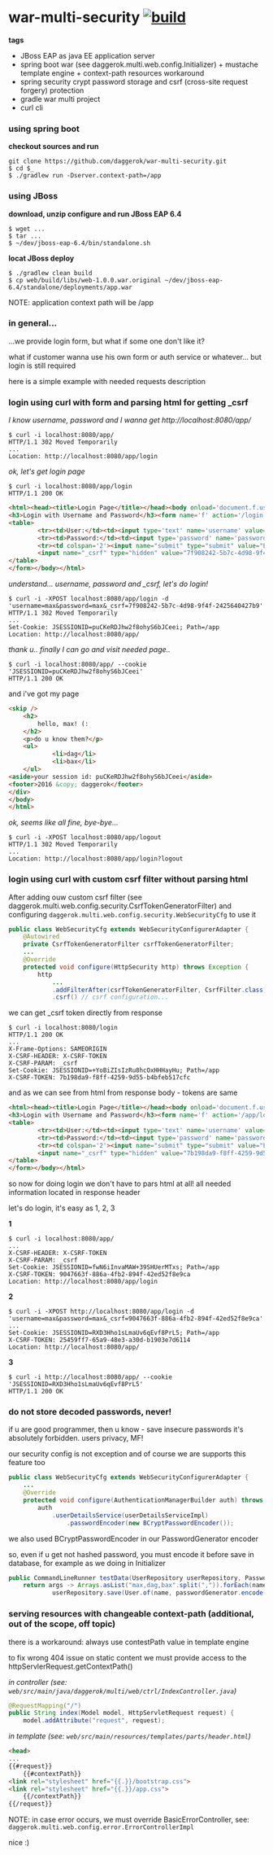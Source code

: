 war-multi-security [![build](https://api.travis-ci.org/daggerok/war-multi-security.svg?branch=master)](https://travis-ci.org/daggerok/war-multi-security)
==================

**tags**

- JBoss EAP as java EE application server
- spring boot war (see daggerok.multi.web.config.Initializer) + mustache template engine + context-path resources workaround
- spring security crypt password storage and csrf (cross-site request forgery) protection
- gradle war multi project
- curl cli

### using spring boot

**checkout sources and run**

```shell
git clone https://github.com/daggerok/war-multi-security.git
$ cd $_
$ ./gradlew run -Dserver.context-path=/app
```

### using JBoss

**download, unzip configure and run JBoss EAP 6.4**

```shell
$ wget ...
$ tar ...
$ ~/dev/jboss-eap-6.4/bin/standalone.sh 
```
**locat JBoss deploy**

```shell
$ ./gradlew clean build
$ cp web/build/libs/web-1.0.0.war.original ~/dev/jboss-eap-6.4/standalone/deployments/app.war
```

NOTE: application context path will be /app

### in general...

...we provide login form, but what if some one don't like it?

what if customer wanna use his own form or auth service or whatever... but login is still required

here is a simple example with needed requests description

### login using curl with form and parsing html for getting _csrf 

*I know username, password and I wanna get http://localhost:8080/app/*

```shell
$ curl -i localhost:8080/app/
HTTP/1.1 302 Moved Temporarily
...
Location: http://localhost:8080/app/login
```

*ok, let's get login page*

```shell
$ curl -i localhost:8080/app/login
HTTP/1.1 200 OK
```

```html
<html><head><title>Login Page</title></head><body onload='document.f.username.focus();'>
<h3>Login with Username and Password</h3><form name='f' action='/login' method='POST'>
<table>
        <tr><td>User:</td><td><input type='text' name='username' value=''></td></tr>
        <tr><td>Password:</td><td><input type='password' name='password'/></td></tr>
        <tr><td colspan='2'><input name="submit" type="submit" value="Login"/></td></tr>
        <input name="_csrf" type="hidden" value="7f908242-5b7c-4d98-9f4f-2425640427b9" />
</table>
</form></body></html>
```

*understand... username, password and _csrf, let's do login!*

```shell
$ curl -i -XPOST localhost:8080/app/login -d 'username=max&password=max&_csrf=7f908242-5b7c-4d98-9f4f-2425640427b9'
HTTP/1.1 302 Moved Temporarily
...
Set-Cookie: JSESSIONID=puCKeRDJhw2f8ohyS6bJCeei; Path=/app
Location: http://localhost:8080/app/
```

*thank u.. finally I can go and visit needed page..*
    
```shell
$ curl -i localhost:8080/app/ --cookie 'JSESSIONID=puCKeRDJhw2f8ohyS6bJCeei'
HTTP/1.1 200 OK
```

and i've got my page

```html
<skip />
    <h2>
        hello, max! (:
    </h2>
    <p>do u know them?</p>
    <ul>
            <li>dag</li>
            <li>bax</li>
    </ul>
<aside>your session id: puCKeRDJhw2f8ohyS6bJCeei</aside>
<footer>2016 &copy; daggerok</footer>
</div>
</body>
</html>
```

*ok, seems like all fine, bye-bye...*

```shell
$ curl -i -XPOST localhost:8080/app/logout
HTTP/1.1 302 Moved Temporarily
...
Location: http://localhost:8080/app/login?logout
```

### login using curl with custom csrf filter without parsing html

After adding ouw custom csrf filter (see daggerok.multi.web.config.security.CsrfTokenGeneratorFilter)
and configuring ```daggerok.multi.web.config.security.WebSecurityCfg``` to use it

```java
public class WebSecurityCfg extends WebSecurityConfigurerAdapter {
    @Autowired
    private CsrfTokenGeneratorFilter csrfTokenGeneratorFilter;
    ...
    @Override
    protected void configure(HttpSecurity http) throws Exception {
        http
            ...
            .addFilterAfter(csrfTokenGeneratorFilter, CsrfFilter.class)
            .csrf() // csrf configuration...
```

we can get _csrf token directly from response

```shell
$ curl -i localhost:8080/login
HTTP/1.1 200 OK
...
X-Frame-Options: SAMEORIGIN
X-CSRF-HEADER: X-CSRF-TOKEN
X-CSRF-PARAM: _csrf
Set-Cookie: JSESSIONID=+YoBiZIsIzRu8hcOxHHHayHu; Path=/app
X-CSRF-TOKEN: 7b198da9-f8ff-4259-9d55-b4bfeb517cfc
```

and as we can see from html from response body - tokens are same

```html
<html><head><title>Login Page</title></head><body onload='document.f.username.focus();'>
<h3>Login with Username and Password</h3><form name='f' action='/app/login' method='POST'>
<table>
        <tr><td>User:</td><td><input type='text' name='username' value=''></td></tr>
        <tr><td>Password:</td><td><input type='password' name='password'/></td></tr>
        <tr><td colspan='2'><input name="submit" type="submit" value="Login"/></td></tr>
        <input name="_csrf" type="hidden" value="7b198da9-f8ff-4259-9d55-b4bfeb517cfc" />
</table>
</form></body></html>
```

so now for doing login we don't have to pars html at all! all needed information located in response header

let's do login, it's easy as 1, 2, 3

**1**

```shell
$ curl -i localhost:8080/app/
...
X-CSRF-HEADER: X-CSRF-TOKEN
X-CSRF-PARAM: _csrf
Set-Cookie: JSESSIONID=fwN6iInvaMAW+39SHUerMTxs; Path=/app
X-CSRF-TOKEN: 9047663f-886a-4fb2-894f-42ed52f8e9ca
Location: http://localhost:8080/app/login
```

**2**

```shell
$ curl -i -XPOST http://localhost:8080/app/login -d 'username=max&password=max&_csrf=9047663f-886a-4fb2-894f-42ed52f8e9ca'
...
Set-Cookie: JSESSIONID=RXD3Hho1sLmaUv6qEvf8PrL5; Path=/app
X-CSRF-TOKEN: 25459ff7-65a9-48e3-a30d-b1903e7d6114
Location: http://localhost:8080/app/
```

**3**

```shell
$ curl -i http://localhost:8080/app/ --cookie 'JSESSIONID=RXD3Hho1sLmaUv6qEvf8PrL5'
HTTP/1.1 200 OK
```

### do not store decoded passwords, never!

if u are good programmer, then u know - save insecure passwords it's absolutely forbidden. users privacy, MF!

our security config is not exception and of course we are supports this feature too

```java
public class WebSecurityCfg extends WebSecurityConfigurerAdapter {
    ...
    @Override
    protected void configure(AuthenticationManagerBuilder auth) throws Exception {
        auth
            .userDetailsService(userDetailsServiceImpl)
                .passwordEncoder(new BCryptPasswordEncoder());
```

we also used BCryptPasswordEncoder in our PasswordGenerator encoder

so, even if u get not hashed password, you must encode it before save in database, for example as we doing in Initializer

```java
public CommandLineRunner testData(UserRepository userRepository, PasswordGenerator passwordGenerator) {
    return args -> Arrays.asList("max,dag,bax".split(",")).forEach(name ->
            userRepository.save(User.of(name, passwordGenerator.encode(name))));
```

### serving resources with changeable context-path (additional, out of the scope, off topic)

there is a workaround: always use contestPath value in template engine

to fix wrong 404 issue on static content we must provide access to the httpServlerRequest.getContextPath()

*in controller (see: ```web/src/main/java/daggerok/multi/web/ctrl/IndexController.java```)*

```java
@RequestMapping("/")
public String index(Model model, HttpServletRequest request) {
    model.addAttribute("request", request);
```

*in template (see: ```web/src/main/resources/templates/parts/header.html```)*

```html
<head>
...
{{#request}}
    {{#contextPath}}
<link rel="stylesheet" href="{{.}}/bootstrap.css">
<link rel="stylesheet" href="{{.}}/app.css">
    {{/contextPath}}
{{/request}}
```

NOTE: in case error occurs, we must override BasicErrorController, see: ```daggerok.multi.web.config.error.ErrorControllerImpl```

nice :)
